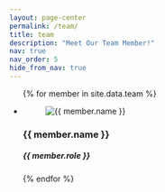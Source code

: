 ```yaml
---
layout: page-center
permalink: /team/
title: team
description: "Meet Our Team Member!"
nav: true
nav_order: 5
hide_from_nav: true
---
```


<section class="our-webcoderskull">
<div class="container">
  <!-- <div class="row heading heading-icon">
    <h2>Our Team</h2>
  </div> -->
  <ul class="row">
    {% for member in site.data.team %}
      <li class="col-12 col-md-6 col-lg-4"> 
        <div class="cnt-block equal-hight">
          <figure><img src="{{ member.image }}" class="img-responsive" alt="{{ member.name }}" /></figure>
          <h3><strong>{{ member.name }}</strong></h3>
          <h5>{{ member.role }}</h5>
          <ul class="follow-us clearfix">
            <a class="btn btn-dark btn-floating m-1" href="#!" role="button">
              <i class="bi bi-envelope-fill"></i> 
            </a>
            <a class="btn btn-dark btn-floating m-1" href="#!" role="button">
              <i class="bi bi-github"></i>
            </a>
          </ul>
        </div>
      </li>
    {% endfor %}
  </ul>
</div>

</section>

